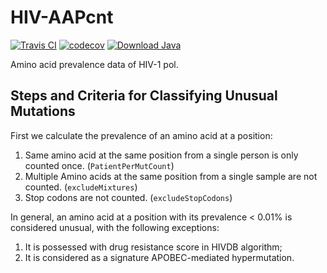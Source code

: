 # HIV-AAPcnt

[![Travis CI](https://api.travis-ci.org/hivdb/hiv-aapcnt.svg?branch=master)](https://travis-ci.org/hivdb/hiv-aapcnt)
[![codecov](https://codecov.io/gh/hivdb/hiv-aapcnt/branch/master/graph/badge.svg)](https://codecov.io/gh/hivdb/hiv-aapcnt)
[![Download Java](https://api.bintray.com/packages/hivdb/hivdb/hiv-aapcnt/images/download.svg)](https://bintray.com/hivdb/hivdb/hiv-aapcnt/_latestVersion)

Amino acid prevalence data of HIV-1 pol.

## Steps and Criteria for Classifying Unusual Mutations

First we calculate the prevalence of an amino acid at a position:

1. Same amino acid at the same position from a single person is only
   counted once. (`PatientPerMutCount`)
2. Multiple Amino acids at the same position from a single sample are not
   counted. (`excludeMixtures`)
3. Stop codons are not counted. (`excludeStopCodons`)

In general, an amino acid at a position with its prevalence < 0.01% is
considered unusual, with the following exceptions:

1. It is possessed with drug resistance score in HIVDB algorithm;
2. It is considered as a signature APOBEC-mediated hypermutation.
